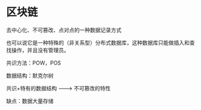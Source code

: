 # 区块链

去中心化、不可篡改、点对点的一种数据记录方式

也可以说它是一种特殊的（非关系型）分布式数据库，这种数据库只能做插入和查找操作，并且没有管理员。

共识方法：POW，POS

数据结构：默克尔树

共识+特有的数据结构 ---> 不可篡改的特性

缺点：数据大量存储



